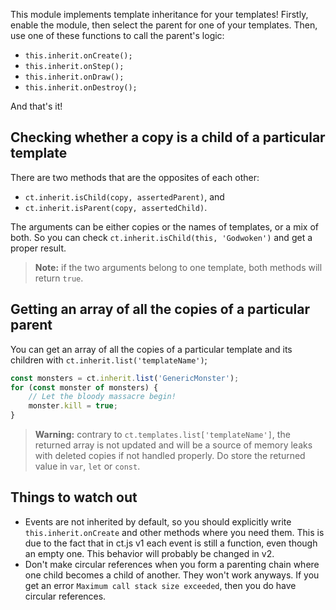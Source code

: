 This module implements template inheritance for your templates! Firstly, enable the module, then select the parent for one of your templates. Then, use one of these functions to call the parent's logic:

* `this.inherit.onCreate();`
* `this.inherit.onStep();`
* `this.inherit.onDraw();`
* `this.inherit.onDestroy();`

And that's it!

## Checking whether a copy is a child of a particular template

There are two methods that are the opposites of each other:

* `ct.inherit.isChild(copy, assertedParent)`, and
* `ct.inherit.isParent(copy, assertedChild)`.

The arguments can be either copies or the names of templates, or a mix of both. So you can check `ct.inherit.isChild(this, 'Godwoken')` and get a proper result.

> **Note:** if the two arguments belong to one template, both methods will return `true`.

## Getting an array of all the copies of a particular parent

You can get an array of all the copies of a particular template and its children with `ct.inherit.list('templateName')`;

```js
const monsters = ct.inherit.list('GenericMonster');
for (const monster of monsters) {
    // Let the bloody massacre begin!
    monster.kill = true;
}
```

> **Warning:** contrary to `ct.templates.list['templateName']`, the returned array is not updated and will be a source of memory leaks with deleted copies if not handled properly. Do store the returned value in `var`, `let` or `const`.

## Things to watch out

* Events are not inherited by default, so you should explicitly write `this.inherit.onCreate` and other methods where you need them. This is due to the fact that in ct.js v1 each event is still a function, even though an empty one. This behavior will probably be changed in v2.
* Don't make circular references when you form a parenting chain where one child becomes a child of another. They won't work anyways. If you get an error `Maximum call stack size exceeded`, then you do have circular references.
